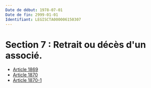 ```yaml
---
Date de début: 1978-07-01
Date de fin: 2999-01-01
Identifiant: LEGISCTA000006150307
---
```


<h1>Section 7 : Retrait ou décès d'un associé.</h1>

- [Article 1869](article_1869.md)
- [Article 1870](article_1870.md)
- [Article 1870-1](article_1870-1.md)
